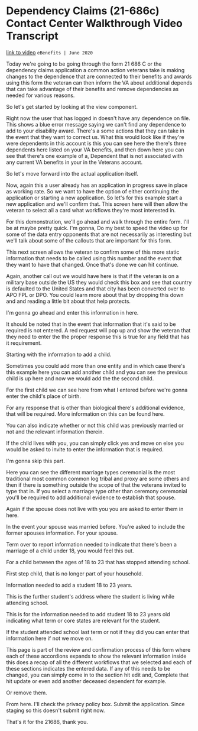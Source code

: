 # Dependency Claims (21-686c) Contact Center Walkthrough Video Transcript
[link to video](#)
`eBenefits | June 2020`

Today we're going to be going through the form 21 686 C or the dependency claims application a common action veterans take is making changes to the dependence that are connected to their benefits and awards using this form the veteran can then inform the VA about additional depends that can take advantage of their benefits and remove dependencies as needed for various reasons. 

So let's get started by looking at the view component. 

Right now the user that has logged in doesn't have any dependence on file. This shows a blue error message saying we can't find any dependence to add to your disability award. There's a some actions that they can take in the event that they want to correct us. What this would look like if they're were dependents in this account is this you can see here the there's three dependents here listed on your VA benefits, and then down here you can see that there's one example of a, Dependent that is not associated with any current VA benefits in your in the Veterans account. 

So let's move forward into the actual application itself. 

Now, again this a user already has an application in progress save in place as working rate. So we want to have the option of either continuing the application or starting a new application. So let's for this example start a new application and we'll confirm that. This screen here will then allow the veteran to select all a card what workflows they're most interested in. 

For this demonstration, we'll go ahead and walk through the entire form. I'll be at maybe pretty quick. I'm gonna, Do my best to speed the video up for some of the data entry opponents that are not necessarily as interesting but we'll talk about some of the callouts that are important for this form. 

This next screen allows the veteran to confirm some of this more static information that needs to be called using this number and the event that they want to have that changed. Once that's done we can hit continue. 

Again, another call out we would have here is that if the veteran is on a military base outside the US they would check this box and see that country is defaulted to the United States and that city has been converted over to APO FPL or DPO. You could learn more about that by dropping this down and and reading a little bit about that help protects. 

I'm gonna go ahead and enter this information in here. 

It should be noted that in the event that information that it's said to be required is not entered. A red request will pop up and show the veteran that they need to enter the the proper response this is true for any field that has it requirement. 

Starting with the information to add a child. 

Sometimes you could add more than one entity and in which case there's this example here you can add another child and you can see the previous child is up here and now we would add the the second child. 

For the first child we can see here from what I entered before we're gonna enter the child's place of birth. 

For any response that is other than biological there's additional evidence, that will be required. More information on this can be found here. 

You can also indicate whether or not this child was previously married or not and the relevant information therein. 

If the child lives with you, you can simply click yes and move on else you would be asked to invite to enter the information that is required. 

I'm gonna skip this part. 

Here you can see the different marriage types ceremonial is the most traditional most common common log tribal and proxy are some others and then if there is something outside the scope of that the veterans invited to type that in. If you select a marriage type other than ceremony ceremonial you'll be required to add additional evidence to establish that spouse. 

Again if the spouse does not live with you you are asked to enter them in here. 

In the event your spouse was married before. You're asked to include the former spouses information. For your spouse. 

Term over to report information needed to indicate that there's been a marriage of a child under 18, you would feel this out. 

For a child between the ages of 18 to 23 that has stopped attending school. 

First step child, that is no longer part of your household. 

Information needed to add a student 18 to 23 years. 

This is the further student's address where the student is living while attending school. 

This is for the information needed to add student 18 to 23 years old indicating what term or core states are relevant for the student. 

If the student attended school last term or not if they did you can enter that information here if not we move on. 

This page is part of the review and confirmation process of this form where each of these accordions expands to show the relevant information inside this does a recap of all the different workflows that we selected and each of these sections indicates the entered data. If any of this needs to be changed, you can simply come in to the section hit edit and, Complete that hit update or even add another deceased dependent for example. 

Or remove them. 

From here. I'll check the privacy policy box. Submit the application. Since staging so this doesn't submit right now. 

That's it for the 21686, thank you.
